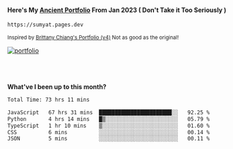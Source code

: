 #### Here's My [Ancient Portfolio](https://sumyat.pages.dev) From Jan 2023 ( Don't Take it Too Seriously ) 
````bash
https://sumyat.pages.dev 
````

<sub>Inspired by [Brittany Chiang's Portfolio (v4)](https://v4.brittanychiang.com/) Not as good as the original!</sub>


<a href='https://sumyat.pages.dev/'>
    <img src='https://github.com/sumyat-aung/sumyat-aung/assets/108873224/c9b4f2be-c585-4dd3-84e1-692c3854a6d8' alt='portfolio' align='center' />
</a>


<br />
<br />


<br />
<br />

**What've I been up to this month?**

<!--START_SECTION:waka-->

```txt
Total Time: 73 hrs 11 mins

JavaScript   67 hrs 31 mins  ███████████████████████░░   92.25 %
Python       4 hrs 14 mins   █▒░░░░░░░░░░░░░░░░░░░░░░░   05.79 %
TypeScript   1 hr 10 mins    ▒░░░░░░░░░░░░░░░░░░░░░░░░   01.60 %
CSS          6 mins          ░░░░░░░░░░░░░░░░░░░░░░░░░   00.14 %
JSON         5 mins          ░░░░░░░░░░░░░░░░░░░░░░░░░   00.11 %
```

<!--END_SECTION:waka-->





